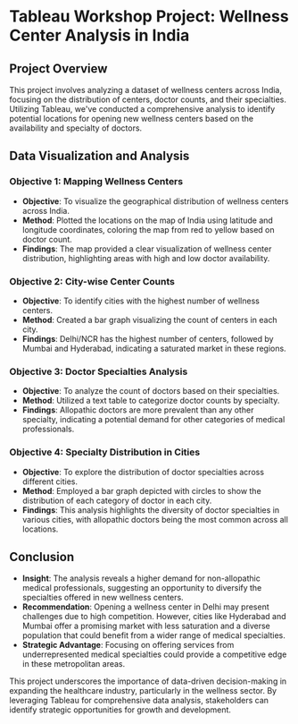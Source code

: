 # Tableau Workshop Project: Wellness Center Analysis in India

## Project Overview

This project involves analyzing a dataset of wellness centers across India, focusing on the distribution of centers, doctor counts, and their specialties. Utilizing Tableau, we've conducted a comprehensive analysis to identify potential locations for opening new wellness centers based on the availability and specialty of doctors.

## Data Visualization and Analysis

### Objective 1: Mapping Wellness Centers

- **Objective**: To visualize the geographical distribution of wellness centers across India.
- **Method**: Plotted the locations on the map of India using latitude and longitude coordinates, coloring the map from red to yellow based on doctor count.
- **Findings**: The map provided a clear visualization of wellness center distribution, highlighting areas with high and low doctor availability.

### Objective 2: City-wise Center Counts

- **Objective**: To identify cities with the highest number of wellness centers.
- **Method**: Created a bar graph visualizing the count of centers in each city.
- **Findings**: Delhi/NCR has the highest number of centers, followed by Mumbai and Hyderabad, indicating a saturated market in these regions.

### Objective 3: Doctor Specialties Analysis

- **Objective**: To analyze the count of doctors based on their specialties.
- **Method**: Utilized a text table to categorize doctor counts by specialty.
- **Findings**: Allopathic doctors are more prevalent than any other specialty, indicating a potential demand for other categories of medical professionals.

### Objective 4: Specialty Distribution in Cities

- **Objective**: To explore the distribution of doctor specialties across different cities.
- **Method**: Employed a bar graph depicted with circles to show the distribution of each category of doctor in each city.
- **Findings**: This analysis highlights the diversity of doctor specialties in various cities, with allopathic doctors being the most common across all locations.

## Conclusion

- **Insight**: The analysis reveals a higher demand for non-allopathic medical professionals, suggesting an opportunity to diversify the specialties offered in new wellness centers.
- **Recommendation**: Opening a wellness center in Delhi may present challenges due to high competition. However, cities like Hyderabad and Mumbai offer a promising market with less saturation and a diverse population that could benefit from a wider range of medical specialties.
- **Strategic Advantage**: Focusing on offering services from underrepresented medical specialties could provide a competitive edge in these metropolitan areas.

This project underscores the importance of data-driven decision-making in expanding the healthcare industry, particularly in the wellness sector. By leveraging Tableau for comprehensive data analysis, stakeholders can identify strategic opportunities for growth and development.

